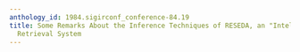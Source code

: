 ```yaml
---
anthology_id: 1984.sigirconf_conference-84.19
title: Some Remarks About the Inference Techniques of RESEDA, an "Intelligent" Information
  Retrieval System
---
```

